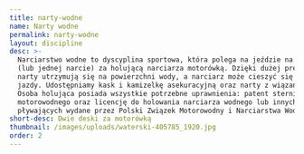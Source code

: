 ```yaml
---
title: narty-wodne
name: Narty wodne
permalink: narty-wodne
layout: discipline
desc: >-
  Narciarstwo wodne to dyscyplina sportowa, która polega na jeździe na nartach
  (lub jednej narcie) za holującą narciarza motorówką. Dzięki dużej prędkości
  narty utrzymują się na powierzchni wody, a narciarz może cieszyć się z frajdy
  jazdy. Udostępniamy kask i kamizelkę asekuracyjną oraz narty z wiązaniami.
  Osoba holująca posiada wszystkie potrzebne uprawnienia: patent sternika
  motorowodnego oraz licencję do holowania narciarza wodnego lub innych obiektów
  pływających wydane przez Polski Związek Motorowodny i Narciarstwa Wodnego.
short-desc: Dwie deski za motorówką
thumbnail: /images/uploads/waterski-405785_1920.jpg
order: 2
---
```


